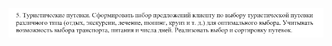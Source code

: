 ![Task 5](https://github.com/9bagel/epam_training/blob/master/src/com/epam/programming_with_classes/agregation_and_composition/travel/README.jpg)
